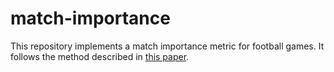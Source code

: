 # match-importance
This repository implements a match importance metric for football games. It follows the method described in [this paper](https://www.sciencedirect.com/science/article/abs/pii/S0305054806002978).
